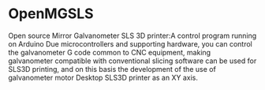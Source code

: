 # OpenMGSLS
Open source Mirror Galvanometer SLS 3D printer:A control program running on Arduino Due microcontrollers and supporting hardware, you can control the galvanometer G code common to CNC equipment, making galvanometer compatible with conventional slicing software can be used for SLS3D printing, and on this basis the development of the use of galvanometer motor Desktop SLS3D printer as an XY axis.
